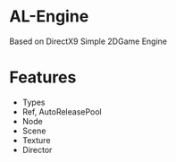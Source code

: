 # AL-Engine
Based on DirectX9 Simple 2DGame Engine

# Features
* Types
* Ref, AutoReleasePool
* Node
* Scene
* Texture
* Director
